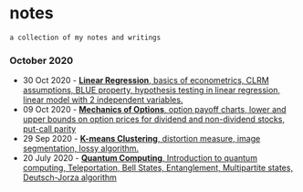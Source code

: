 # notes
`a collection of my notes and writings`

### October 2020
- 30 Oct 2020 - [**Linear Regression**, basics of econometrics, CLRM assumptions, BLUE property, hypothesis testing in linear regression, linear model with 2 independent variables.](https://rohithkrishna.in/notes/2020-10-30-linear-regression-econometrics-basics.pdf)
- 09 Oct 2020 - [**Mechanics of Options**, option payoff charts, lower and upper bounds on option prices for dividend and non-dividend stocks, put-call parity](https://rohithkrishna.in/notes/2020-10-09-mechanics-of-options.pdf)
- 29 Sep 2020 - [**K-means Clustering**, distortion measure, image segmentation, lossy algorithm.](https://rohithkrishna.in/notes/2020-09-29-kmeans-clustering.pdf)
- 20 July 2020 - [**Quantum Computing**, Introduction to quantum computing, Teleportation, Bell States, Entanglement, Multipartite states, Deutsch-Jorza algorithm](./2020-07-20-quantum-computing-qiskit-lecture.pdf)
